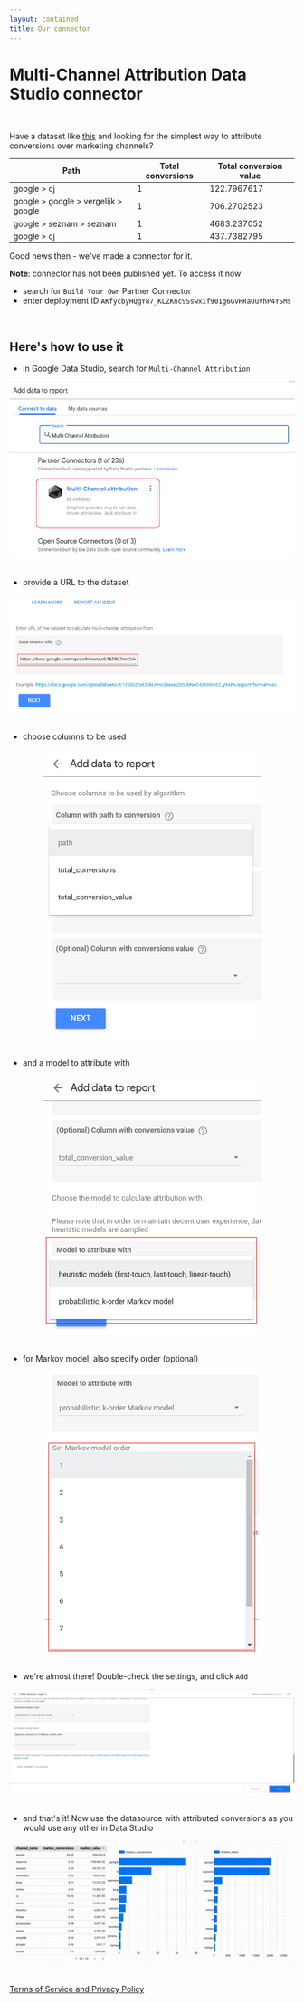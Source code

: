 ```yaml
---
layout: contained
title: Our connector
---
```

# Multi-Channel Attribution Data Studio connector

<br>

Have a dataset  like <a href="https://docs.google.com/spreadsheets/d/1EDlGZnst2nkLHHoSkexejZ0SJbNeO-EB0WG5Z_y9AFA/" target="_blank">this</a> and looking for the simplest way to attribute conversions over marketing channels?

<div>
<table class="table table-striped table-borderless table-hover">
  <thead>
    <tr>
      <th scope="col">Path</th>
      <th scope="col">Total conversions</th>
      <th scope="col">Total conversion value</th>
    </tr>
  </thead>
  <tbody>
    <tr><td>google > cj</td><td>1</td><td>122.7967617</td></tr>
    <tr><td>google > google > vergelijk > google</td><td>1</td><td>706.2702523</td></tr>
    <tr><td>google > seznam > seznam</td><td>1</td><td>4683.237052</td></tr>
    <tr><td>google > cj</td><td>1</td><td>437.7382795</td></tr>
    <!-- <tr><td>google > exponea > google > exponea</td><td>1</td><td>2018.351625</td></tr> -->
  </tbody>
</table>

</div>

<!-- <br> -->

Good news then - we've made a connector for it.

<b>Note</b>: connector has not been published yet.  To access it now
* search for `Build Your Own` Partner Connector
* enter deployment ID `AKfycbyHQgY87_KLZKnc9Sswxif901g6GvHRaOuVhP4YSMs`

<br>

## Here's how to use it

<!-- <br> -->

* in Google Data Studio, search for `Multi-Channel Attribution`

<div style="text-align: center">
  <img src="img/hello.png" class="our-connector">
</div>

<br>

* provide a URL to the dataset

<div style="text-align: center">
  <img src="img/url.png" class="our-connector">
</div>

<br>

* choose columns to be used

<div style="text-align: center">
  <img src="img/path.png" class="our-connector">
</div>

<br>

* and a model to attribute with

<div style="text-align: center">
  <img src="img/model.png" class="our-connector">
</div>

<br>

* for Markov model, also specify order (optional)

<div style="text-align: center">
  <img src="img/order.png" class="our-connector">
</div>

<br>

* we're almost there!  Double-check the settings, and click `Add`

<div style="text-align: center">
  <img src="img/almost.png" class="our-connector">
</div>

<br>

* and that's it!  Now use the datasource with attributed conversions as you would use any other in Data Studio

<div style="text-align: center">
  <img src="img/dash.png" class="our-connector">
</div>

<br>

[Terms of Service and Privacy Policy](/tos-and-privacy.html)
